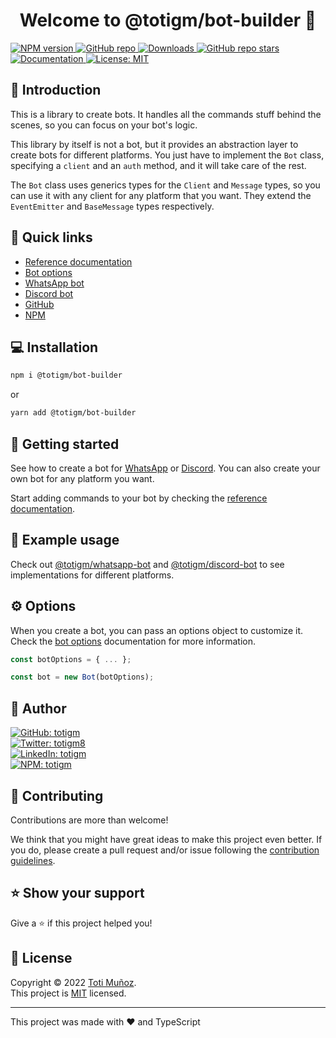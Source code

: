 <h1 align="center">Welcome to <b>@totigm/bot-builder</b> 👋</h1>

<p>
  <a href="https://www.npmjs.com/package/@totigm/bot-builder" target="_blank">
    <img alt="NPM version" src="https://img.shields.io/npm/v/@totigm/bot-builder">
  </a>
  <a href="https://github.com/totigm/bot-builder" target="_blank">
    <img alt="GitHub repo" src="https://img.shields.io/badge/GitHub-%40totigm%2Fbot--builder%20-green">
  </a>
  <a href="https://www.npmjs.com/package/@totigm/bot-builder" target="_blank">
    <img alt="Downloads" src="https://img.shields.io/npm/dt/@totigm/bot-builder" />
  </a>
  <a href="https://github.com/totigm/bot-builder/stargazers" target="_blank">
    <img alt="GitHub repo stars" src="https://img.shields.io/github/stars/totigm/bot-builder?style=flat">
  </a>
  <a href="https://github.com/totigm/bot-builder#readme" target="_blank">
    <img alt="Documentation" src="https://img.shields.io/badge/documentation-yes-brightgreen" />
  </a>
  <a href="https://github.com/totigm/bot-builder/blob/main/LICENSE" target="_blank">
    <img alt="License: MIT" src="https://img.shields.io/github/license/totigm/bot-builder" />
  </a>
</p>

## 📄 Introduction

This is a library to create bots. It handles all the commands stuff behind the scenes, so you can focus on your bot's logic.

This library by itself is not a bot, but it provides an abstraction layer to create bots for different platforms. You just have to implement the `Bot` class, specifying a `client` and an `auth` method, and it will take care of the rest.

The `Bot` class uses generics types for the `Client` and `Message` types, so you can use it with any client for any platform that you want. They extend the `EventEmitter` and `BaseMessage` types respectively.

## 🔗 Quick links

- [Reference documentation](./docs/reference.md)
- [Bot options](./docs/bot-options.md)
- [WhatsApp bot](https://www.npmjs.com/package/@totigm/whatsapp-bot)
- [Discord bot](https://www.npmjs.com/package/@totigm/discord-bot)
- [GitHub](https://github.com/totigm/bot-builder#readme)
- [NPM](https://www.npmjs.com/package/@totigm/bot-builder)

## 💻 Installation

```sh
npm i @totigm/bot-builder
```

or

```sh
yarn add @totigm/bot-builder
```

## 🚀 Getting started

See how to create a bot for [WhatsApp](https://www.npmjs.com/package/@totigm/whatsapp-bot) or [Discord](https://www.npmjs.com/package/@totigm/discord-bot). You can also create your own bot for any platform you want.

Start adding commands to your bot by checking the [reference documentation](./docs/reference.md).

## 🤖 Example usage

Check out [@totigm/whatsapp-bot](https://github.com/totigm/whatsapp-bot/blob/main/src/bot/index.ts) and [@totigm/discord-bot](https://github.com/totigm/discord-bot/blob/main/src/bot/index.ts) to see implementations for different platforms.

## ⚙️ Options

When you create a bot, you can pass an options object to customize it. Check the [bot options](./docs/bot-options.md) documentation for more information.

```ts
const botOptions = { ... };

const bot = new Bot(botOptions);
```

## 👤 Author

<a href="https://github.com/totigm" target="_blank">
  <img alt="GitHub: totigm" src="https://img.shields.io/github/followers/totigm?label=Follow @totigm&style=social">
</a>
<br>
<a href="https://twitter.com/totigm8" target="_blank">
  <img alt="Twitter: totigm8" src="https://img.shields.io/twitter/follow/totigm8?style=social" />
</a>
<br>
<a href="https://linkedin.com/in/totigm" target="_blank">
  <img alt="LinkedIn: totigm" src="https://img.shields.io/badge/LinkedIn-%40totigm-green?style=social&logo=linkedin" />
</a>
<br>
<a href="https://www.npmjs.com/~totigm" target="_blank">
  <img alt="NPM: totigm" src="https://img.shields.io/badge/NPM-%40totigm-green?style=social&logo=npm" />
</a>

## 🤝 Contributing

Contributions are more than welcome!

We think that you might have great ideas to make this project even better. If you do, please create a pull request and/or issue following the [contribution guidelines](./docs/CONTRIBUTING.md).

## ⭐️ Show your support

Give a ⭐️ if this project helped you!

## 📝 License

Copyright © 2022 [Toti Muñoz](https://github.com/totigm).<br />
This project is [MIT](https://github.com/totigm/bot-builder/blob/master/LICENSE) licensed.

---

This project was made with ❤ and TypeScript
